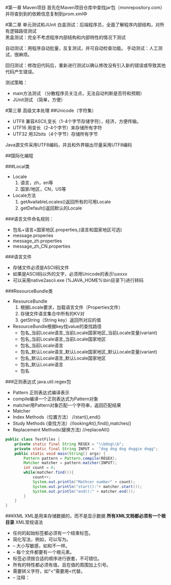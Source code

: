 #第一章	Maven项目
首先在Maven项目仓库中查找jar包（mvnrepository.com）
并将查到到的依赖信息复制到prom.xml中

#第二章 单元测试和JUnit
白盒测试：后端程序员，全面了解程序内部结构，对所有逻辑路径测试  
黑盒测试：完全不考虑程序内部结构和内部特性的情况下测试

自动测试：用程序自动批量，反复测试，并可自动检查功能。
手动测试：人工测试，很麻烦。

回归测试：修改旧代码后，重新进行测试以确认修改没有引入新的错误或导致其他代码产生错误。

测试策略：
- main方法测试 （分散程序员关注点，无法自动判断是否符和预期）
- JUnit测试 （简单，方便）

#第三章 高级文本处理
##Unicode（字符集）
- UTF8 兼容ASCII,变长（1-4个字节存储字符），经济，方便传输。
- UTF16 用变长（2-4个字节）来存储所有字符
- UTF32 用32bits（4个字节）存储所有字节

Java源文件采用UTF8编码，并且和外界输出尽量采用UTF8编码

##国际化编程

###Local类
- Locale
	1. 语言，zh，en等
	2. 国家/地区，CN，US等
- Locale方法
	1. getAvailableLocales()返回所有的可用Locale
	2. getDefault()返回默认的Locale

###语言文件命名规则：
- 包名+语言+国家地区.properties,(语言和国家地区可选)
- message.properies
- message_zh.properties
- message_zh_CN.properties

###语言文件
- 存储文件必须是ASCII码文件
- 如果是ASCII码以外的文字，必须用Unicode的表示\uxxxx
- 可以采用native2ascii.exe (%JAVA_HOME%\bin目录下)进行转码

###ResourceBundle类
- ResourceBundle
	1. 根据Locale要求，加载语言文件（Properties文件）
	2. 存储文件语言集合中所有的KV对
	3. getString（String key）返回所对应的值
- ResourceBundle根据key找value的查找路径
	- 包名_当前Locale语言_当前Locale国家地区_当前Locale变量(variant)
	- 包名_当前Locale语言_当前Locale国家地区
	- 包名_当前Locale语言
	- 包名_默认Locale语言_默认Locale国家地区_默认Locale变量(variant)
	- 包名_默认Locale语言_默认Locale国家地区
	- 包名_默认Locale语言
	- 包名

###正则表达式
java.util.regex包
 - Pattern 正则表达式编译表示
  - compile编译一个正则表达式为Pattern对象
  - matcher用Pattern对象匹配一个字符串，返回匹配结果
 - Matcher
  - Index Methods（位置方法） //start(),end()
  - Study Methods (查找方法）//lookingAt(),find(),matches()
  - Replacement Methods(替换方法) //replaceAll()

```java
public class TestFiles {
    private static final String REGEX = "\\bdog\\b";
    private static final String INPUT =  "dog dog dog doggie dogg";
    public static void main(String[] args) {
        Pattern pattern = Pattern.compile(REGEX);
        Matcher matcher = pattern.matcher(INPUT);
        int count = 0;
        while(matcher.find()){
            count++;
            System.out.println("Mathcer number" + count);
            System.out.println("start():"+ matcher.start());
            System.out.println("end():" + matcher.end());
        }
    }
}
```

###XML
XML是用来存储数据的，而不是显示数据
**所有XML文档都必须有一个根目录**
XML常规语法
- 任何的起始标签都必须有一个结束标签。
- 简化写法，例如，<name></name>可以写为<name/>。
- – 大小写敏感，如<name>和<Name>不一样。
- – 每个文件都要有一个根元素。
- 标签必须按合适的顺序进行嵌套，不可错位。
- 所有的特性都必须有值，且在值的周围加上引号。
- 需要转义字符，如“<”需要用&lt;代替。
- – 注释：<!-- 注释内容 --> 